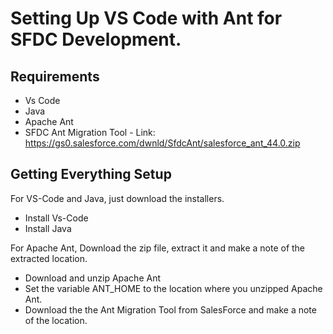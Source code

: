 # Setting Up VS Code with Ant for SFDC Development.

## Requirements
- Vs Code
- Java
- Apache Ant
- SFDC Ant Migration Tool - Link: https://gs0.salesforce.com/dwnld/SfdcAnt/salesforce_ant_44.0.zip

## Getting Everything Setup
For VS-Code and Java, just download the installers.
- Install Vs-Code
- Install Java 


For Apache Ant, Download the zip file, extract it and make a note of the extracted location.
- Download and unzip Apache Ant
- Set the variable ANT_HOME to the location where you unzipped Apache Ant.
- Download the the Ant Migration Tool from SalesForce and make a note of the location. 



